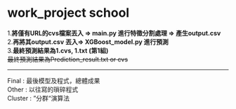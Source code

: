 # work_project school

1.**將僅有URL的cvs檔案丟入 => main.py 進行特徵分割處理 => 產生output.csv**  
2.**再將其output.csv 丟入=> XGBoost_model.py 進行預測**  
3.**最終預測結果為1.cvs, 1.txt (第1組)**  
~~最終預測結果為Prediction_result.txt or cvs~~  
***

Final : 最後模型及程式，總體成果  
Other : 以往寫的瑣碎程式  
Cluster : ”分群“演算法  
